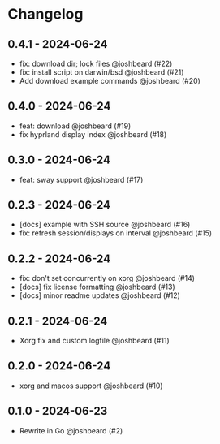 # Changelog

## 0.4.1 - 2024-06-24

- fix: download dir; lock files @joshbeard (#22)
- fix: install script on darwin/bsd @joshbeard (#21)
- Add download example commands @joshbeard (#20)

## 0.4.0 - 2024-06-24

- feat: download @joshbeard (#19)
- fix hyprland display index @joshbeard (#18)

## 0.3.0 - 2024-06-24

- feat: sway support @joshbeard (#17)

## 0.2.3 - 2024-06-24

- [docs] example with SSH source @joshbeard (#16)
- fix: refresh session/displays on interval @joshbeard (#15)

## 0.2.2 - 2024-06-24

- fix: don't set concurrently on xorg @joshbeard (#14)
- [docs] fix license formatting @joshbeard (#13)
- [docs] minor readme updates @joshbeard (#12)

## 0.2.1 - 2024-06-24

- Xorg fix and custom logfile @joshbeard (#11)

## 0.2.0 - 2024-06-24

- xorg and macos support @joshbeard (#10)

## 0.1.0 - 2024-06-23

- Rewrite in Go @joshbeard (#2)

